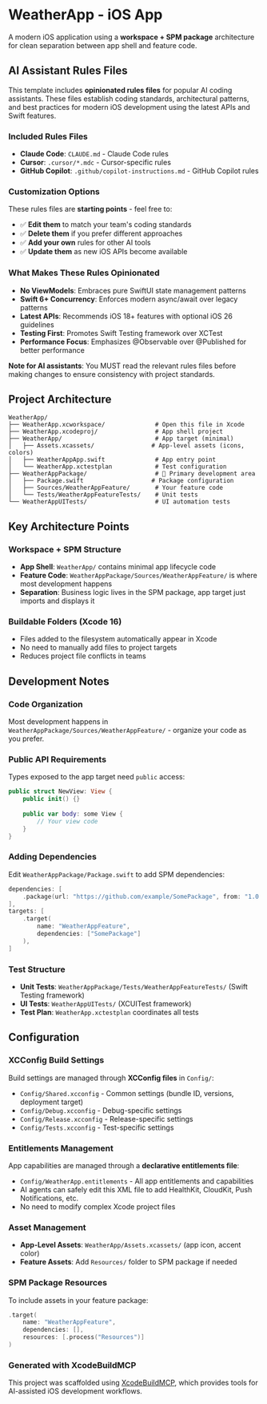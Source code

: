 # WeatherApp - iOS App

A modern iOS application using a **workspace + SPM package** architecture for clean separation between app shell and feature code.

## AI Assistant Rules Files

This template includes **opinionated rules files** for popular AI coding assistants. These files establish coding standards, architectural patterns, and best practices for modern iOS development using the latest APIs and Swift features.

### Included Rules Files
- **Claude Code**: `CLAUDE.md` - Claude Code rules
- **Cursor**: `.cursor/*.mdc` - Cursor-specific rules
- **GitHub Copilot**: `.github/copilot-instructions.md` - GitHub Copilot rules

### Customization Options
These rules files are **starting points** - feel free to:
- ✅ **Edit them** to match your team's coding standards
- ✅ **Delete them** if you prefer different approaches
- ✅ **Add your own** rules for other AI tools
- ✅ **Update them** as new iOS APIs become available

### What Makes These Rules Opinionated
- **No ViewModels**: Embraces pure SwiftUI state management patterns
- **Swift 6+ Concurrency**: Enforces modern async/await over legacy patterns
- **Latest APIs**: Recommends iOS 18+ features with optional iOS 26 guidelines
- **Testing First**: Promotes Swift Testing framework over XCTest
- **Performance Focus**: Emphasizes @Observable over @Published for better performance

**Note for AI assistants**: You MUST read the relevant rules files before making changes to ensure consistency with project standards.

## Project Architecture

```
WeatherApp/
├── WeatherApp.xcworkspace/              # Open this file in Xcode
├── WeatherApp.xcodeproj/                # App shell project
├── WeatherApp/                          # App target (minimal)
│   ├── Assets.xcassets/                # App-level assets (icons, colors)
│   ├── WeatherAppApp.swift              # App entry point
│   └── WeatherApp.xctestplan            # Test configuration
├── WeatherAppPackage/                   # 🚀 Primary development area
│   ├── Package.swift                   # Package configuration
│   ├── Sources/WeatherAppFeature/       # Your feature code
│   └── Tests/WeatherAppFeatureTests/    # Unit tests
└── WeatherAppUITests/                   # UI automation tests
```

## Key Architecture Points

### Workspace + SPM Structure
- **App Shell**: `WeatherApp/` contains minimal app lifecycle code
- **Feature Code**: `WeatherAppPackage/Sources/WeatherAppFeature/` is where most development happens
- **Separation**: Business logic lives in the SPM package, app target just imports and displays it

### Buildable Folders (Xcode 16)
- Files added to the filesystem automatically appear in Xcode
- No need to manually add files to project targets
- Reduces project file conflicts in teams

## Development Notes

### Code Organization
Most development happens in `WeatherAppPackage/Sources/WeatherAppFeature/` - organize your code as you prefer.

### Public API Requirements
Types exposed to the app target need `public` access:
```swift
public struct NewView: View {
    public init() {}
    
    public var body: some View {
        // Your view code
    }
}
```

### Adding Dependencies
Edit `WeatherAppPackage/Package.swift` to add SPM dependencies:
```swift
dependencies: [
    .package(url: "https://github.com/example/SomePackage", from: "1.0.0")
],
targets: [
    .target(
        name: "WeatherAppFeature",
        dependencies: ["SomePackage"]
    ),
]
```

### Test Structure
- **Unit Tests**: `WeatherAppPackage/Tests/WeatherAppFeatureTests/` (Swift Testing framework)
- **UI Tests**: `WeatherAppUITests/` (XCUITest framework)
- **Test Plan**: `WeatherApp.xctestplan` coordinates all tests

## Configuration

### XCConfig Build Settings
Build settings are managed through **XCConfig files** in `Config/`:
- `Config/Shared.xcconfig` - Common settings (bundle ID, versions, deployment target)
- `Config/Debug.xcconfig` - Debug-specific settings  
- `Config/Release.xcconfig` - Release-specific settings
- `Config/Tests.xcconfig` - Test-specific settings

### Entitlements Management
App capabilities are managed through a **declarative entitlements file**:
- `Config/WeatherApp.entitlements` - All app entitlements and capabilities
- AI agents can safely edit this XML file to add HealthKit, CloudKit, Push Notifications, etc.
- No need to modify complex Xcode project files

### Asset Management
- **App-Level Assets**: `WeatherApp/Assets.xcassets/` (app icon, accent color)
- **Feature Assets**: Add `Resources/` folder to SPM package if needed

### SPM Package Resources
To include assets in your feature package:
```swift
.target(
    name: "WeatherAppFeature",
    dependencies: [],
    resources: [.process("Resources")]
)
```

### Generated with XcodeBuildMCP
This project was scaffolded using [XcodeBuildMCP](https://github.com/cameroncooke/XcodeBuildMCP), which provides tools for AI-assisted iOS development workflows.